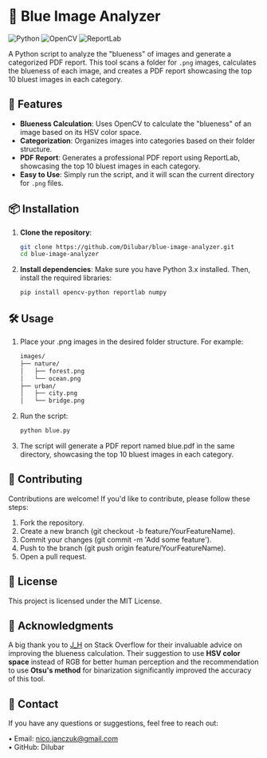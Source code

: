 # 📘 Blue Image Analyzer

![Python](https://img.shields.io/badge/Python-3.x-blue?logo=python&logoColor=white)
![OpenCV](https://img.shields.io/badge/OpenCV-4.x-green?logo=opencv&logoColor=white)
![ReportLab](https://img.shields.io/badge/ReportLab-3.x-orange)

A Python script to analyze the "blueness" of images and generate a categorized PDF report. This tool scans a folder for `.png` images, calculates the blueness of each image, and creates a PDF report showcasing the top 10 bluest images in each category.

## 🚀 Features

- **Blueness Calculation**: Uses OpenCV to calculate the "blueness" of an image based on its HSV color space.
- **Categorization**: Organizes images into categories based on their folder structure.
- **PDF Report**: Generates a professional PDF report using ReportLab, showcasing the top 10 bluest images in each category.
- **Easy to Use**: Simply run the script, and it will scan the current directory for `.png` files.

## 📦 Installation

1. **Clone the repository**:
   ```bash
   git clone https://github.com/Dilubar/blue-image-analyzer.git
   cd blue-image-analyzer
   
2. **Install dependencies**:
Make sure you have Python 3.x installed. Then, install the required libraries:
	```bash
	pip install opencv-python reportlab numpy

## 🛠 Usage

1. Place your .png images in the desired folder structure. For example:
	```bash
	images/
	├── nature/
	│   ├── forest.png
	│   └── ocean.png
	├── urban/
	│   ├── city.png
	│   └── bridge.png

2. Run the script:
	```bash
	python blue.py

3. The script will generate a PDF report named blue.pdf in the same directory, showcasing the top 10 bluest images in each category.

## 🤝 Contributing

Contributions are welcome! If you'd like to contribute, please follow these steps:

1. Fork the repository.
2. Create a new branch (git checkout -b feature/YourFeatureName).
3. Commit your changes (git commit -m 'Add some feature').
4. Push to the branch (git push origin feature/YourFeatureName).
5. Open a pull request.

## 📜 License

This project is licensed under the MIT License.

## 🙏 Acknowledgments

A big thank you to [J_H](https://stackoverflow.com/users/8431111/j-h) on Stack Overflow for their invaluable advice on improving the blueness calculation. Their suggestion to use **HSV color space** instead of RGB for better human perception and the recommendation to use **Otsu's method** for binarization significantly improved the accuracy of this tool.

## 📧 Contact
If you have any questions or suggestions, feel free to reach out:

• Email: nico.janczuk@gmail.com<br/>
• GitHub: Dilubar